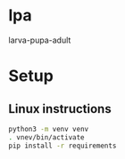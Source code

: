 # lpa
larva-pupa-adult

# Setup

## Linux instructions

```bash
python3 -m venv venv
. vnev/bin/activate
pip install -r requirements
```
